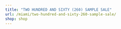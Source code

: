 ```yaml
---
title: "TWO HUNDRED AND SIXTY (260) SAMPLE SALE"
url: /miami/two-hundred-and-sixty-260-sample-sale/
shop: shop
---
```

